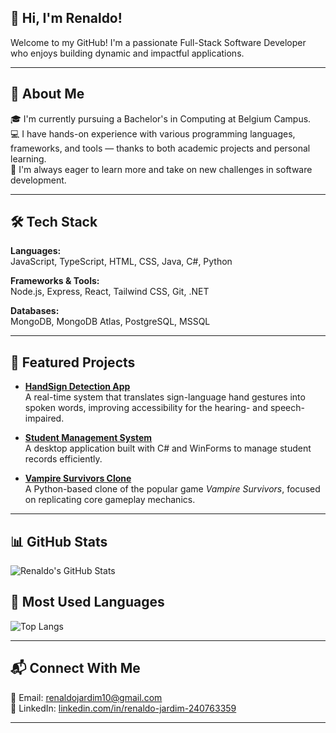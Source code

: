 ## 👋 Hi, I'm Renaldo!

Welcome to my GitHub! I'm a passionate Full-Stack Software Developer who enjoys building dynamic and impactful applications.

---

## 🌟 About Me

🎓 I'm currently pursuing a Bachelor's in Computing at Belgium Campus.  
💻 I have hands-on experience with various programming languages, frameworks, and tools — thanks to both academic projects and personal learning.  
🚀 I'm always eager to learn more and take on new challenges in software development.

---

## 🛠️ Tech Stack

**Languages:**  
JavaScript, TypeScript, HTML, CSS, Java, C#, Python

**Frameworks & Tools:**  
Node.js, Express, React, Tailwind CSS, Git, .NET

**Databases:**  
MongoDB, MongoDB Atlas, PostgreSQL, MSSQL

---

## 🚀 Featured Projects

- **[HandSign Detection App](https://github.com/Renaldo9/HandSign_detection)**  
  A real-time system that translates sign-language hand gestures into spoken words, improving accessibility for the hearing- and speech-impaired.

- **[Student Management System](https://github.com/Marcus-Moen/PRG282-PROJECT)**  
  A desktop application built with C# and WinForms to manage student records efficiently.

- **[Vampire Survivors Clone](https://github.com/Renaldo9/Vampire_survivor_python)**  
  A Python-based clone of the popular game *Vampire Survivors*, focused on replicating core gameplay mechanics.

---

## 📊 GitHub Stats

![Renaldo's GitHub Stats](https://github-readme-stats.vercel.app/api?username=Renaldo9&show_icons=true&theme=vue-dark)  

## 📌 Most Used Languages

![Top Langs](https://github-readme-stats.vercel.app/api/top-langs/?username=Renaldo9&langs_count=8&layout=compact&theme=vue-dark)


---

## 📬 Connect With Me

📧 Email: renaldojardim10@gmail.com  
💼 LinkedIn: [linkedin.com/in/renaldo-jardim-240763359](https://www.linkedin.com/in/renaldo-jardim-240763359)

---
